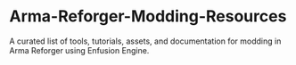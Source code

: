 # Arma-Reforger-Modding-Resources
A curated list of tools, tutorials, assets, and documentation for modding in Arma Reforger using Enfusion Engine.
